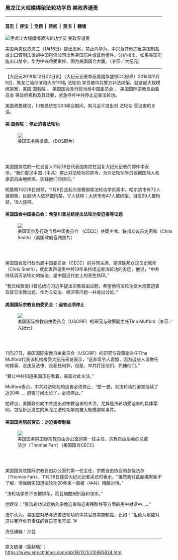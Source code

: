 ### 黑龙江大规模绑架法轮功学员 美政界谴责

---

#### [首页](../../../..?n10885824) &nbsp;|&nbsp; [评论](../../../../../epoch-comment?n10885824) &nbsp;|&nbsp; [专题](../../../../../epoch-special?n10885824) &nbsp;|&nbsp; [禁闻](../../../../../epoch-news?n10885824) &nbsp;|&nbsp; [禁书](../../../../../books?n10885824) &nbsp;|&nbsp; [翻墙](https://github.com/gfw-breaker/nogfw/blob/master/README.md?n10885824)


<div><img alt="黑龙江大规模绑架法轮功学员 美政界谴责" class="attachment-djy_600_400 size-djy_600_400 wp-post-image" src="https://i.epochtimes.com/assets/uploads/2018/12/1-3.jpg"/>
<div class="caption">
 <p>
  美国两党议员周三（1月16日）提出法案，禁止向华为、中兴及其他违反美国制裁或出口管制法律的中国电信公司出售美国芯片或其他组件。分析指出，如果美国实施出口禁令，华为中兴将受重挫。图为美国国会大厦。（李莎／大纪元）
 </p>
</div></div><hr/><div class="post_content" id="artbody" itemprop="articleBody">
 <!-- article content begin -->
 <p>
  【大纪元2018年12月02日讯】（大纪元记者李辰美国华盛顿DC报导）2018年11月9日，黑龙江哈尔滨和大庆119名
  <ok href="https://www.epochtimes.com/gb/tag/%E6%B3%95%E8%BD%AE%E5%8A%9F.html">
   法轮功
  </ok>
  学员被中共警方非法绑架。就这起大规模绑架案，美国
  <ok href="https://www.epochtimes.com/gb/tag/%E5%9B%BD%E5%8A%A1%E9%99%A2.html">
   国务院
  </ok>
  、
  <ok href="https://www.epochtimes.com/gb/tag/%E7%BE%8E%E5%9B%BD%E5%9B%BD%E4%BC%9A%E5%8F%8A%E8%A1%8C%E6%94%BF%E5%BD%93%E5%B1%80%E4%B8%AD%E5%9B%BD%E5%A7%94%E5%91%98%E4%BC%9A.html">
   美国国会及行政当局中国委员会
  </ok>
  、
  <ok href="https://www.epochtimes.com/gb/tag/%E7%BE%8E%E5%9B%BD%E5%9B%BD%E9%99%85%E5%AE%97%E6%95%99%E8%87%AA%E7%94%B1%E5%A7%94%E5%91%98%E4%BC%9A.html">
   美国国际宗教自由委员会
  </ok>
  等政府机构及其政要，紧急呼吁中共停止迫害法轮功。
 </p>
 <p>
  美国政要建议，川普总统在G20峰会期间，向习近平提出对
  <ok href="https://www.epochtimes.com/gb/tag/%E6%B3%95%E8%BD%AE%E5%8A%9F.html">
   法轮功
  </ok>
  受迫害的关注。
 </p>
 <h4>
  美
  <ok href="https://www.epochtimes.com/gb/tag/%E5%9B%BD%E5%8A%A1%E9%99%A2.html">
   国务院
  </ok>
  ：停止迫害法轮功
 </h4>
 <figure class="wp-caption aligncenter" style="width: 320px">
  <ok href="https://i.epochtimes.com/assets/uploads/2018/11/1-119.jpg" target="_blank">
   <img class="size-large" src="//i.epochtimes.com/assets/uploads/2018/11/1-119.jpg"/>
  </ok>
  <br/><figcaption class="wp-caption-text">
   美国国务院徽章。（DOS图片）
  </figcaption><br/>
 </figure><br/>
 <p>
  美国国务院的一位发言人11月29日代表国务院在回复大纪元记者的邮件中表示，“我们要求中国（中共）停止对法轮功的禁令，允许法轮功学员依据国际人权承诺自由地修炼、实践他们的信仰。”
 </p>
 <p>
  明慧网11月26日报导，11月9日这起大规模绑架法轮功学员案中，哈尔滨市有72人被绑架，目前55人依然被拘禁，17人获释；大庆市有47人被绑架，目前29人被拘禁，18人获释。
 </p>
 <h4>
  美国国会中国委员会：希望川普总统提出法轮功受迫害等议题
 </h4>
 <figure class="wp-caption aligncenter" style="width: 500px">
  <ok href="https://i.epochtimes.com/assets/uploads/2018/12/Screen-Shot-2018-11-30-at-1.27.30-PM-590x400.png" target="_blank">
   <img class="size-large" src="//i.epochtimes.com/assets/uploads/2018/12/Screen-Shot-2018-11-30-at-1.27.30-PM-590x400.png"/>
  </ok>
  <br/><figcaption class="wp-caption-text">
   <ok href="https://www.epochtimes.com/gb/tag/%E7%BE%8E%E5%9B%BD%E5%9B%BD%E4%BC%9A%E5%8F%8A%E8%A1%8C%E6%94%BF%E5%BD%93%E5%B1%80%E4%B8%AD%E5%9B%BD%E5%A7%94%E5%91%98%E4%BC%9A.html">
    美国国会及行政当局中国委员会
   </ok>
   （CECC）共同主席、联邦众议员史密斯（Chris Smith）（美国政府官网图片）
  </figcaption><br/>
 </figure><br/>
 <p>
  美国国会及行政当局中国委员会（CECC）的共同主席、资深联邦众议员史密斯（Chris Smith），就此发声谴责中共19年来持续迫害法轮功的劣迹，他说，“中共持续消灭法轮功的做法，是中国近代史上的黑色烙印。”
 </p>
 <p>
  “我已经敦促川普总统向习近平提出宗教自由议题，希望他将法轮功受大规模迫害及其它宗教议题，作为与安全、经济等问题一并提出讨论。”
 </p>
 <h4>
  <ok href="https://www.epochtimes.com/gb/tag/%E7%BE%8E%E5%9B%BD%E5%9B%BD%E9%99%85%E5%AE%97%E6%95%99%E8%87%AA%E7%94%B1%E5%A7%94%E5%91%98%E4%BC%9A.html">
   美国国际宗教自由委员会
  </ok>
  ：迫害必须停止
 </h4>
 <figure class="wp-caption aligncenter" style="width: 500px">
  <ok href="https://i.epochtimes.com/assets/uploads/2018/11/1-110-600x400.jpg" target="_blank">
   <img class="size-large" src="//i.epochtimes.com/assets/uploads/2018/11/1-110-600x400.jpg"/>
  </ok>
  <br/><figcaption class="wp-caption-text">
   美国国际宗教自由委员会（USCIRF）的研究与政策副主任Tina Mufford（李莎／大纪元）
  </figcaption><br/>
 </figure><br/>
 <p>
  11月27日，美国国际宗教自由委员会（USCIRF）的研究与政策副主任Tina Mufford代表该机构接受大纪元采访表示，“这非常令人震惊，因为这些人没做任何错事、没违反法律、没犯任何罪，但是，中共打压他们、抓捕他们。”
 </p>
 <p>
  “要让中共知道美国正在看着，美国对此关注。”
 </p>
 <p>
  Mufford表示，中共对法轮功的迫害必须停止，“想一想，对法轮功的迫害持续了近20年……迫害时间太长了，必须停止。”
 </p>
 <p>
  她建议，美国政府向中共提出对宗教迫害的关注，尤其是法轮功受迫害的具体案例，包括新近发生的黑龙江法轮功学员被大规模绑架事件。
 </p>
 <h4>
  美国国务院前官员：对迫害者制裁
 </h4>
 <figure class="wp-caption aligncenter" style="width: 430px">
  <ok href="https://i.epochtimes.com/assets/uploads/2018/12/Screen-Shot-2018-12-01-at-7.25.02-AM.png" target="_blank">
   <img class="size-large" src="//i.epochtimes.com/assets/uploads/2018/12/Screen-Shot-2018-12-01-at-7.25.02-AM.png"/>
  </ok>
  <br/><figcaption class="wp-caption-text">
   美国国务院国际宗教自由办公室的第一任主任、宗教自由协会的总裁法尔（Thomas Farr）（美国国会CECC）
  </figcaption><br/>
 </figure><br/>
 <p>
  美国国务院国际宗教自由办公室的第一任主任、宗教自由协会的总裁法尔（Thomas Farr），11月28日接受大纪元记者采访时表示，“虽然我对这起绑架案不了解，但我确实知道法轮功20年来一直被（中共）残酷对待。”
 </p>
 <p>
  “法轮功学员不仅被绑架，而且被酷刑折磨和谋杀。”
 </p>
 <p>
  他建议：“将法轮功议题纳入宗教迫害和迫害残酷性等方面的美中对话中……”
 </p>
 <p>
  法尔认为，美国应对参与迫害法轮功的中共官员实施制裁，比如：“拒绝为那些对这些罪行负有责任的官员签发签证。”#
 </p>
 <p>
  责任编辑：孙芸
 </p>
 <!-- article content end -->
 <div id="below_article_ad">
 </div>
</div>


---

原文链接（需翻墙）：https://www.epochtimes.com/gb/18/12/1/n10885824.htm
